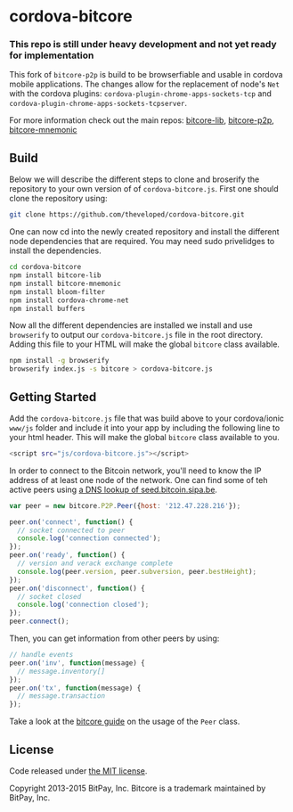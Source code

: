 cordova-bitcore
=======

### This repo is still under heavy development and not yet ready for implementation

This fork of `bitcore-p2p` is build to be browserfiable and usable in cordova mobile applications. The changes allow for the replacement of node's `Net` with the cordova plugins: `cordova-plugin-chrome-apps-sockets-tcp` and `cordova-plugin-chrome-apps-sockets-tcpserver`.

For more information check out the main repos:
[bitcore-lib](https://github.com/bitpay/bitcore-lib),
[bitcore-p2p](https://github.com/bitpay/bitcore-p2p),
[bitcore-mnemonic](https://github.com/bitpay/bitcore-mnemonic)

## Build
Below we will describe the different steps to clone and broserify the repository to your own version of of `cordova-bitcore.js`. First one should clone the repository using:

```sh
git clone https://github.com/theveloped/cordova-bitcore.git
```

One can now cd into the newly created repository and install the different node dependencies that are required. You may need sudo privelidges to install the dependencies.

```sh
cd cordova-bitcore
npm install bitcore-lib
npm install bitcore-mnemonic
npm install bloom-filter
npm install cordova-chrome-net
npm install buffers
```
Now all the different dependencies are installed we install and use `browserify` to output our `cordova-bitcore.js` file in the root directory. Adding this file to your HTML will make the global `bitcore` class available.

```sh
npm install -g browserify
browserify index.js -s bitcore > cordova-bitcore.js
```

## Getting Started

Add the `cordova-bitcore.js` file that was build above to your cordova/ionic `www/js` folder and include it into your app by including the following line to your html header. This will make the global `bitcore` class available to you.

```sh
<script src="js/cordova-bitcore.js"></script>
```
In order to connect to the Bitcoin network, you'll need to know the IP address of at least one node of the network. One can find some of teh active peers using [a DNS lookup of seed.bitcoin.sipa.be](http://network-tools.com/nslook/Default.asp?domain=seed.bitcoin.sipa.be&type=1&server=67.222.132.213&class=1&port=53&timeout=5000&go.x=15&go.y=14).

```javascript
var peer = new bitcore.P2P.Peer({host: '212.47.228.216'});

peer.on('connect', function() {
  // socket connected to peer
  console.log('connection connected');
});
peer.on('ready', function() {
  // version and verack exchange complete
  console.log(peer.version, peer.subversion, peer.bestHeight);
});
peer.on('disconnect', function() {
  // socket closed
  console.log('connection closed');
});
peer.connect();
```

Then, you can get information from other peers by using:

```javascript
// handle events
peer.on('inv', function(message) {
  // message.inventory[]
});
peer.on('tx', function(message) {
  // message.transaction
});
```

Take a look at the [bitcore guide](http://bitcore.io/guide/peer.html) on the usage of the `Peer` class.

## License

Code released under [the MIT license](https://github.com/bitpay/bitcore/blob/master/LICENSE).

Copyright 2013-2015 BitPay, Inc. Bitcore is a trademark maintained by BitPay, Inc.
